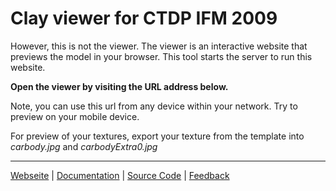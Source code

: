 # Clay viewer for CTDP IFM 2009
        
However, this is not the viewer. The viewer is an interactive website that previews the model in your browser.
This tool starts the server to run this website.

**Open the viewer by visiting the URL address below.**

Note, you can use this url from any device within your network. Try to preview on your mobile device.

For preview of your textures, export your texture from the template into *carbody.jpg* and *carbodyExtra0.jpg*
 
<hr>

[Webseite](http://www.ctdp.net/ifm-2009.html) | [Documentation](http://readme.ctdp.net/ifm-template/index.html) | [Source Code](http://www.github.com/CTDP/ClayServer) | [Feedback](http://www.github.com/CTDP/ClayServer/issues)